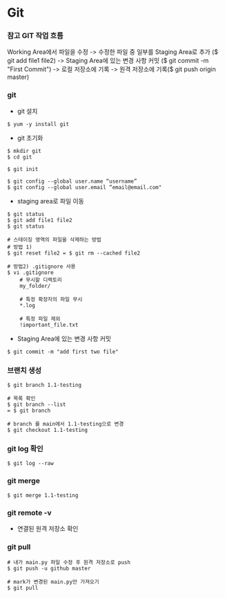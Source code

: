 # Git
### 참고 GIT 작업 흐름
Working Area에서 파일을 수정 
-> 수정한 파일 중 일부를 Staging Area로 추가 ($ git add file1 file2)
-> Staging Area에 있는 변경 사항 커밋 ($ git commit -m "First Commit")
-> 로컬 저장소에 기록
-> 원격 저장소에 기록($ git push origin master)

### git
- git 설치
```
$ yum -y install git
```
- git 초기화
```
$ mkdir git
$ cd git

$ git init

$ git config --global user.name “username”
$ git config --global user.email “email@email.com"
```
- staging area로 파일 이동
```
$ git status
$ git add file1 file2
$ git status

# 스테이징 영역의 파일을 삭제하는 방법
# 방법 1)
$ git reset file2 = $ git rm --cached file2

# 방법2) .gitignore 사용
$ vi .gitignore
    # 무시할 디렉토리
    my_folder/

    # 특정 확장자의 파일 무시
    *.log

    # 특정 파일 제외
    !important_file.txt
```

- Staging Area에 있는 변경 사항 커밋
```
$ git commit -m "add first two file"
```
### 브랜치 생성
```
$ git branch 1.1-testing

# 목록 확인
$ git branch --list
= $ git branch

# branch 를 main에서 1.1-testing으로 변경
$ git checkout 1.1-testing
```
### git log 확인
```
$ git log --raw
```
### git merge
```
$ git merge 1.1-testing
```
### git remote -v
- 연결된 원격 저장소 확인
  
### git pull
```
# 내가 main.py 파일 수정 후 원격 저장소로 push
$ git push -u github master

# mark가 변경된 main.py만 가져오기
$ git pull
```
